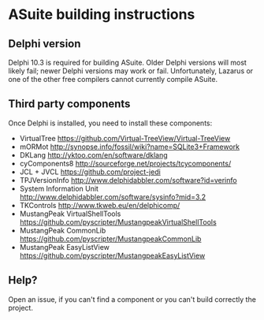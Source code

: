 # ASuite building instructions

## Delphi version
Delphi 10.3 is required for building ASuite. Older Delphi versions will most likely fail; newer Delphi versions may work or fail. Unfortunately, Lazarus or one of the other free compilers cannot currently compile ASuite.

## Third party components
Once Delphi is installed, you need to install these components:
- VirtualTree https://github.com/Virtual-TreeView/Virtual-TreeView
- mORMot http://synopse.info/fossil/wiki?name=SQLite3+Framework
- DKLang http://yktoo.com/en/software/dklang
- cyComponents8 http://sourceforge.net/projects/tcycomponents/
- JCL + JVCL https://github.com/project-jedi
- TPJVersionInfo http://www.delphidabbler.com/software?id=verinfo
- System Information Unit http://www.delphidabbler.com/software/sysinfo?mid=3.2
- TKControls http://www.tkweb.eu/en/delphicomp/
- MustangPeak VirtualShellTools https://github.com/pyscripter/MustangpeakVirtualShellTools
- MustangPeak CommonLib https://github.com/pyscripter/MustangpeakCommonLib
- MustangPeak EasyListView https://github.com/pyscripter/MustangpeakEasyListView

## Help?
Open an issue, if you can't find a component or you can't build correctly the project.